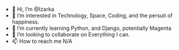 - 👋 Hi, I’m @Izarka
- 👀 I’m interested in Technology, Space, Coding, and the persuit of happiness.
- 🌱 I’m currently learning Python, and Django, potentially Magenta
- 💞️ I’m looking to collaborate on Everything I can.
- 📫 How to reach me N/A

<!---
I am Izarka, I a clear cut, no bullshit kinda guy and I prefer the people I deal with to be of similiar posture. I prefer truth of lies, and believe in full unity when it comes to collaboration.
---> 
